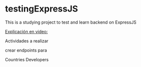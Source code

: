 # testingExpressJS
This is a studying project to test and learn backend on ExpressJS


[Explicación en video:](https://www.youtube.com/watch?v=JyXJ4i4wsog)

Actividades a realizar

crear endpoints para 

Countries 
Developers

